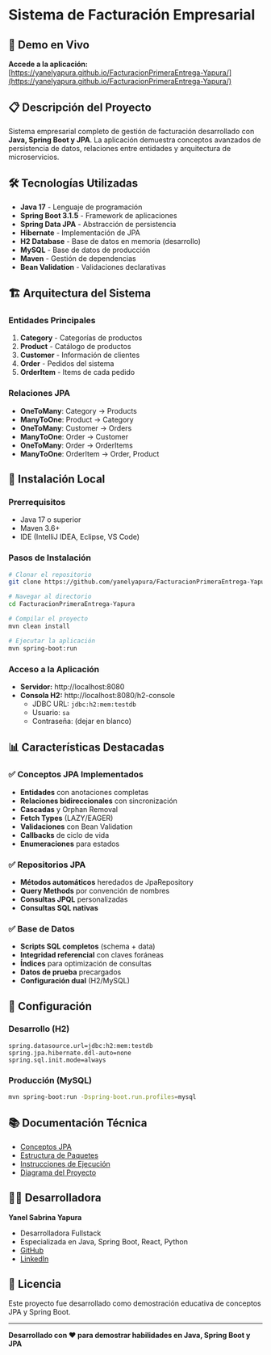 # Sistema de Facturación Empresarial

## 🚀 Demo en Vivo

**Accede a la aplicación:** [https://yanelyapura.github.io/FacturacionPrimeraEntrega-Yapura/](https://yanelyapura.github.io/FacturacionPrimeraEntrega-Yapura/)

## 📋 Descripción del Proyecto

Sistema empresarial completo de gestión de facturación desarrollado con **Java, Spring Boot y JPA**. La aplicación demuestra conceptos avanzados de persistencia de datos, relaciones entre entidades y arquitectura de microservicios.

## 🛠️ Tecnologías Utilizadas

- **Java 17** - Lenguaje de programación
- **Spring Boot 3.1.5** - Framework de aplicaciones
- **Spring Data JPA** - Abstracción de persistencia
- **Hibernate** - Implementación de JPA
- **H2 Database** - Base de datos en memoria (desarrollo)
- **MySQL** - Base de datos de producción
- **Maven** - Gestión de dependencias
- **Bean Validation** - Validaciones declarativas

## 🏗️ Arquitectura del Sistema

### Entidades Principales

1. **Category** - Categorías de productos
2. **Product** - Catálogo de productos
3. **Customer** - Información de clientes
4. **Order** - Pedidos del sistema
5. **OrderItem** - Items de cada pedido

### Relaciones JPA

- **OneToMany**: Category → Products
- **ManyToOne**: Product → Category
- **OneToMany**: Customer → Orders
- **ManyToOne**: Order → Customer
- **OneToMany**: Order → OrderItems
- **ManyToOne**: OrderItem → Order, Product

## 🚀 Instalación Local

### Prerrequisitos

- Java 17 o superior
- Maven 3.6+
- IDE (IntelliJ IDEA, Eclipse, VS Code)

### Pasos de Instalación

```bash
# Clonar el repositorio
git clone https://github.com/yanelyapura/FacturacionPrimeraEntrega-Yapura.git

# Navegar al directorio
cd FacturacionPrimeraEntrega-Yapura

# Compilar el proyecto
mvn clean install

# Ejecutar la aplicación
mvn spring-boot:run
```

### Acceso a la Aplicación

- **Servidor:** http://localhost:8080
- **Consola H2:** http://localhost:8080/h2-console
  - JDBC URL: `jdbc:h2:mem:testdb`
  - Usuario: `sa`
  - Contraseña: (dejar en blanco)

## 📊 Características Destacadas

### ✅ Conceptos JPA Implementados

- **Entidades** con anotaciones completas
- **Relaciones bidireccionales** con sincronización
- **Cascadas** y Orphan Removal
- **Fetch Types** (LAZY/EAGER)
- **Validaciones** con Bean Validation
- **Callbacks** de ciclo de vida
- **Enumeraciones** para estados

### ✅ Repositorios JPA

- **Métodos automáticos** heredados de JpaRepository
- **Query Methods** por convención de nombres
- **Consultas JPQL** personalizadas
- **Consultas SQL nativas**

### ✅ Base de Datos

- **Scripts SQL completos** (schema + data)
- **Integridad referencial** con claves foráneas
- **Índices** para optimización de consultas
- **Datos de prueba** precargados
- **Configuración dual** (H2/MySQL)

## 🔧 Configuración

### Desarrollo (H2)
```properties
spring.datasource.url=jdbc:h2:mem:testdb
spring.jpa.hibernate.ddl-auto=none
spring.sql.init.mode=always
```

### Producción (MySQL)
```bash
mvn spring-boot:run -Dspring-boot.run.profiles=mysql
```

## 📚 Documentación Técnica

- [Conceptos JPA](CONCEPTOS_JPA.md)
- [Estructura de Paquetes](ESTRUCTURA_PAQUETES.md)
- [Instrucciones de Ejecución](INSTRUCCIONES_EJECUCION.md)
- [Diagrama del Proyecto](DIAGRAMA_PROYECTO.txt)

## 👩‍💻 Desarrolladora

**Yanel Sabrina Yapura**
- Desarrolladora Fullstack
- Especializada en Java, Spring Boot, React, Python
- [GitHub](https://github.com/yanelyapura)
- [LinkedIn](https://linkedin.com/in/yanelyapura/)

## 📄 Licencia

Este proyecto fue desarrollado como demostración educativa de conceptos JPA y Spring Boot.

---

**Desarrollado con ❤️ para demostrar habilidades en Java, Spring Boot y JPA**
